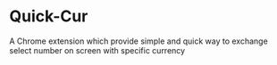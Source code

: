 # Quick-Cur
A Chrome extension which provide simple and quick way to exchange select number on screen with specific currency
